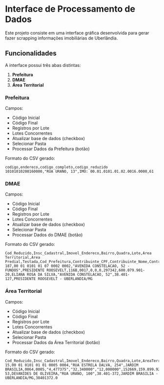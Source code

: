 # Interface de Processamento de Dados

Este projeto consiste em uma interface gráfica desenvolvida para gerar fazer scrapping informações imobiliárias de Uberlândia.

## Funcionalidades

A interface possui três abas distintas:

1. **Prefeitura**
2. **DMAE**
3. **Área Territorial**

### Prefeitura

Campos:
- Código Inicial
- Código Final
- Registros por Lote
- Lotes Concorrentes
- Atualizar base de dados (checkbox)
- Selecionar Pasta
- Processar Dados da Prefeitura (botão)

Formato do CSV gerado:
```
codigo,endereco,codigo_completo,codigo_reduzido
10101010200160000,"RUA URANO, 13",IMO: 00.01.0101.01.02.0016.0000,61
```

### DMAE

Campos:
- Código Inicial
- Código Final
- Registros por Lote
- Lotes Concorrentes
- Atualizar base de dados (checkbox)
- Selecionar Pasta
- Processar Dados do DMAE (botão)

Formato do CSV gerado:
```
Cod_Reduzido,Insc_Cadastral,Imovel_Endereco,Bairro,Quadra,Lote,Area Territorial,Area Predial,Testada,Cod_Prefeitura,Contribuinte_CPF,Contribuinte_Nome,Contribuinte_Endereco,Contribuinte_CEP,Bairro_Contribuinte
187,00 01 0101 01 07 0002 0002,"AVENIDA CONSTELACAO, 52 - FUNDOS",PRESIDENTE ROOSEVELT,116B,0017,0,0,0,297342,600.079.901-20,ELIANA ROSA DA SILVA,"AVENIDA CONSTELACAO, 52",38.401-127,PRESIDENTE ROOSEVELT - UBERLANDIA/MG
```

### Área Territorial

Campos:
- Código Inicial
- Código Final
- Registros por Lote
- Lotes Concorrentes
- Atualizar base de dados (checkbox)
- Selecionar Pasta
- Processar Dados da Área Territorial (botão)

Formato do CSV gerado:
```
Cod_Reduzido,Insc_Cadastral,Imovel_Endereco,Bairro,Quadra,Lote,AreaTerritorial,AreaPredial,Testada_y,Cod_Prefeitura,Contribuinte_CPF,Contribuinte_Nome,Contribuinte_Endereco,Contribuinte_CEP,Bairro_Contribuinte,CEPImovel
15,00 01 0101 01 01 0005 0004,"RUA ESTRELA DALVA, 254",JARDIM BRASILIA,0064,0005,"4,477375","32,340000","12,000000",152669,159.899.926-53,DEVANIDES DE OLIVEIRA,"RUA URANO, 100",38.401-372,JARDIM BRASILIA - UBERLANDIA/MG,38401372.0
```
